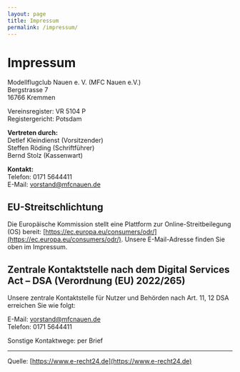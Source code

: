 ```yaml
---
layout: page
title: Impressum
permalink: /impressum/
---
```


# Impressum

Modellflugclub Nauen e. V. (MFC Nauen e.V.)  
Bergstrasse 7  
16766 Kremmen

Vereinsregister: VR 5104 P  
Registergericht: Potsdam

**Vertreten durch:**  
Detlef Kleindienst (Vorsitzender)  
Steffen Röding (Schriftführer)  
Bernd Stolz (Kassenwart)

**Kontakt:**  
Telefon: 0171 5644411  
E-Mail: [vorstand@mfcnauen.de](mailto:vorstand@mfcnauen.de)

## EU-Streitschlichtung
Die Europäische Kommission stellt eine Plattform zur Online-Streitbeilegung (OS) bereit: [https://ec.europa.eu/consumers/odr/](https://ec.europa.eu/consumers/odr/).
Unsere E-Mail-Adresse finden Sie oben im Impressum.

## Zentrale Kontaktstelle nach dem Digital Services Act – DSA (Verordnung (EU) 2022/265)
Unsere zentrale Kontaktstelle für Nutzer und Behörden nach Art. 11, 12 DSA erreichen Sie wie folgt:

E-Mail: [vorstand@mfcnauen.de](mailto:vorstand@mfcnauen.de)  
Telefon: 0171 5644411

Sonstige Kontaktwege: per Brief

---

Quelle: [https://www.e-recht24.de](https://www.e-recht24.de)
